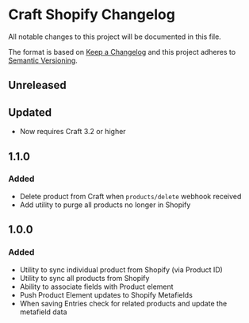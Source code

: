 # Craft Shopify Changelog

All notable changes to this project will be documented in this file.

The format is based on [Keep a Changelog](http://keepachangelog.com/) and this project adheres to [Semantic Versioning](http://semver.org/).

## Unreleased

## Updated
- Now requires Craft 3.2 or higher

## 1.1.0 

### Added
- Delete product from Craft when `products/delete` webhook received
- Add utility to purge all products no longer in Shopify

## 1.0.0

### Added
- Utility to sync individual product from Shopify (via Product ID)
- Utility to sync all products from Shopify
- Ability to associate fields with Product element
- Push Product Element updates to Shopify Metafields
- When saving Entries check for related products and update the metafield data
